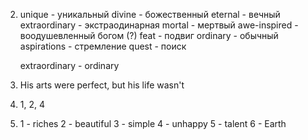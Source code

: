 2.
    unique - уникальный
    divine - божественный 
    eternal - вечный
    extraordinary - экстраодинарная
    mortal - мертвый
    awe-inspired - воодушевленный богом (?)
    feat - подвиг
    ordinary - обычный
    aspirations - стремление
    quest - поиск

    extraordinary - ordinary

3.
    His arts were perfect, but his life wasn't

4.
    1, 2, 4

5.
    1 - riches
    2 - beautiful
    3 - simple
    4 - unhappy
    5 - talent
    6 - Earth